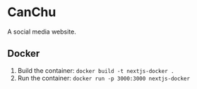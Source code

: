 # CanChu

A social media website.

## Docker

1. Build the container: `docker build -t nextjs-docker .`
2. Run the container: `docker run -p 3000:3000 nextjs-docker`
